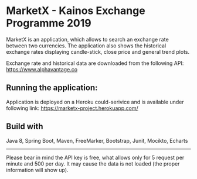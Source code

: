 # MarketX - Kainos Exchange Programme 2019
MarketX is an application, which allows to search an exchange rate between two currencies. The application also shows the historical exchange rates displaying candle-stick, close price and general trend plots.

Exchange rate and historical data are downloaded from the following API: https://www.alphavantage.co

## Running the application:
Application is deployed on a Heroku could-serivice and is available under following link: https://marketx-project.herokuapp.com/

## Build with
Java 8, Spring Boot, Maven, FreeMarker, Bootstrap, Junit, Mocikto, Echarts


___________________________________________________________________________________________
Please bear in mind the API key is free, what allows only for 5 request per minute and 500 per day. It may cause the data is not loaded (the proper information will show up).
